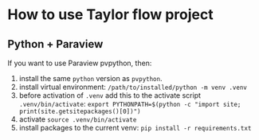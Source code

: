 # How to use Taylor flow project

## Python + Paraview
If you want to use Paraview pvpython, then:
1. install the same `python` version as `pvpython`.
2. install virtual environment: `/path/to/installed/python -m venv .venv`
3. before activation of `.venv` add this to the activate script `.venv/bin/activate`:
`export PYTHONPATH=$(python -c "import site; print(site.getsitepackages()[0])")`
4. activate `source .venv/bin/activate`
5. install packages to the current venv: `pip install -r requirements.txt`

